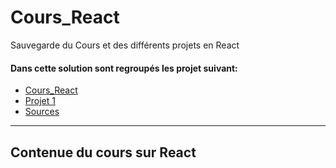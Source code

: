 # Cours_React
Sauvegarde du Cours et des différents projets en React

#### Dans cette solution sont regroupés les projet suivant:

- [Cours_React](#Cours)
- [Projet 1](#projet-Projet_1)
- [Sources](#Sources)
	
**************************************************************************************
	
<div id='Cours'/>

## Contenue du cours sur React
